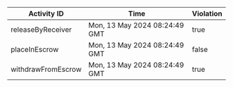 | Activity ID | Time | Violation |
| --- | --- | --- |
| releaseByReceiver | Mon, 13 May 2024 08:24:49 GMT | true |
| placeInEscrow | Mon, 13 May 2024 08:24:49 GMT | false |
| withdrawFromEscrow | Mon, 13 May 2024 08:24:49 GMT | true |